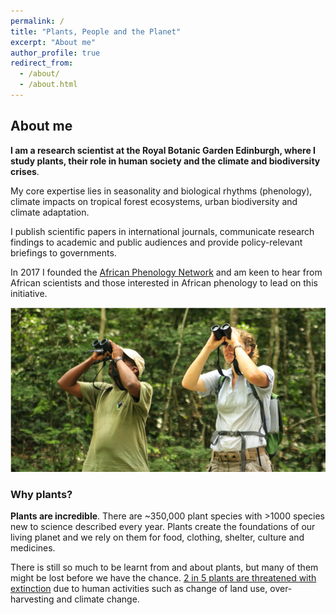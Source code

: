 ```yaml
---
permalink: /
title: "Plants, People and the Planet"
excerpt: "About me"
author_profile: true
redirect_from: 
  - /about/
  - /about.html
---
```


## About me

**I am a research scientist at the Royal Botanic Garden Edinburgh, where I study plants, their role in human society and the climate and biodiversity crises**. 

My core expertise lies in seasonality and biological rhythms (phenology), climate impacts on tropical forest ecosystems, urban biodiversity and climate adaptation.

I publish scientific papers in international journals, communicate research findings to academic and public audiences and provide policy-relevant briefings to governments. 

In 2017 I founded the [African Phenology Network](https://africanphenologynetwork.online) and am keen to hear from African scientists and those interested in African phenology to lead on this initiative.

![alt text](/images/Profile3.png "Tropical forest phenology at Lopé NP (c) Nils Bunnefeld")

### Why plants? 

**Plants are incredible**. There are ~350,000 plant species with >1000 species new to science described every year. Plants create the foundations of our living planet and we rely on them for food, clothing, shelter, culture and medicines. 

There is still so much to be learnt from and about plants, but many of them might be lost before we have the chance. [2 in 5 plants are threatened with extinction](https://www.kew.org/sites/default/files/2020-10/State%20of%20the%20Worlds%20Plants%20and%20Fungi%202020.pdf) due to human activities such as change of land use, over-harvesting and climate change.
